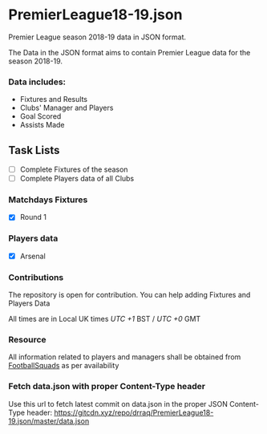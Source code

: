 # PremierLeague18-19.json
Premier League season 2018-19 data in JSON format.

The Data in the JSON format aims to contain Premier League data for the season 2018-19.

### Data includes:

- Fixtures and Results
- Clubs' Manager and Players
- Goal Scored
- Assists Made

## Task Lists

- [ ] Complete Fixtures of the season
- [ ] Complete Players data of all Clubs

### Matchdays Fixtures

- [x] Round 1

### Players data

- [x] Arsenal

### Contributions
The repository is open for contribution. You can help adding Fixtures and Players Data

All times are in Local UK times _UTC +1_ BST / _UTC +0_ GMT

### Resource

All information related to players and managers shall be obtained from [FootballSquads](http://www.footballsquads.co.uk/) as per availability

### Fetch data.json with proper Content-Type header
Use this url to fetch latest commit on data.json in the proper JSON Content-Type header:
https://gitcdn.xyz/repo/drraq/PremierLeague18-19.json/master/data.json
